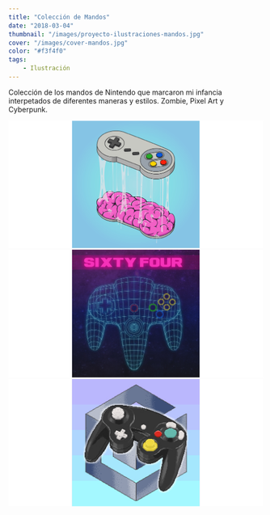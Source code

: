 ```yaml
---
title: "Colección de Mandos"
date: "2018-03-04"
thumbnail: "/images/proyecto-ilustraciones-mandos.jpg"
cover: "/images/cover-mandos.jpg"
color: "#f3f4f0"
tags:
    - Ilustración
---
```


Colección de los mandos de Nintendo que marcaron mi infancia interpetados de diferentes maneras y estilos. Zombie, Pixel Art y Cyberpunk.

<hidden>
<img src="mandos1.png">
</hidden>
<zoom-image src="mandos1.png"></zoom-image>

<divide>

<hidden>
<img src="mandos2.png">
</hidden>
<zoom-image src="mandos2.png"></zoom-image>

<hidden>
<img src="mandos3.png">
</hidden>
<zoom-image src="mandos3.png"></zoom-image>

</divide>
